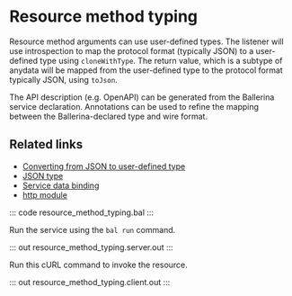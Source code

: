 # Resource method typing

Resource method arguments can use user-defined types. The listener will use introspection to map the protocol format (typically JSON) to a user-defined type using `cloneWithType`. The return value, which is a subtype of anydata will be mapped from the user-defined type to the protocol format typically JSON, using `toJson`.

The API description (e.g. OpenAPI) can be generated from the Ballerina service declaration. Annotations can be used to refine the mapping between the Ballerina-declared type and wire format.

## Related links
- [Converting from JSON to user-defined type](https://ballerina.io/learn/by-example/converting-from-json-to-user-defined-type/)
- [JSON type](https://ballerina.io/learn/by-example/json-type/)
- [Service data binding](https://ballerina.io/learn/by-example/http-data-binding/)
- [http module](https://lib.ballerina.io/ballerina/http)

::: code resource_method_typing.bal :::

Run the service using the `bal run` command.

::: out resource_method_typing.server.out :::

Run this cURL command to invoke the resource.

::: out resource_method_typing.client.out :::
